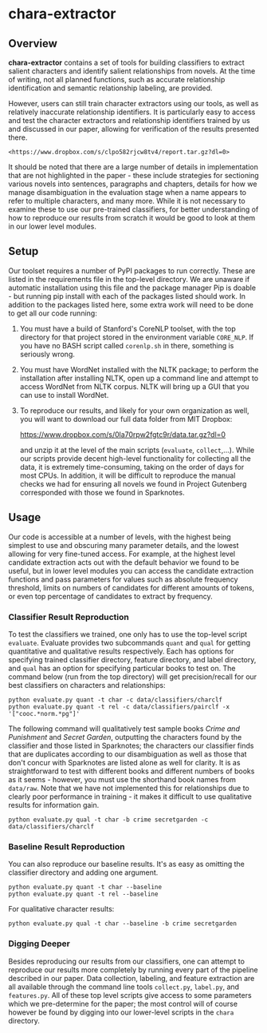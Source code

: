 chara-extractor
===============

Overview
--------

__chara-extractor__ contains a set of tools for building classifiers to extract salient characters and 
identify salient relationships from novels. At the time of writing, not all planned functions, such
as accurate relationship identification and semantic relationship labeling, are provided. 

However, users
can still train character extractors using our tools, as well as relatively inaccurate relationship identifiers.
It is particularly easy to access and test the character extractors and relationship identifiers trained by us
and discussed in our paper, allowing for verification of the results presented there. 

    <https://www.dropbox.com/s/clpo582rjcw8tv4/report.tar.gz?dl=0>

It should be noted
that there are a large number of details in implementation that are not highlighted in the paper - these
include strategies for sectioning various novels into sentences, paragraphs and chapters, details for how we
manage disambiguation in the evaluation stage when a name appears to refer to multiple characters, and many
more. While it is not necessary to examine these to use our pre-trained classifiers, for better understanding
of how to reproduce our results from scratch it would be good to look at them in our lower level modules. 

Setup
-----

Our toolset requires a number of PyPI packages to run correctly. These are listed in the requirements
file in the top-level directory. We are unaware if automatic installation using this file and the
package manager Pip is doable - but running pip install with each of the packages listed should work.
In addition to the packages listed here, some extra work will need to be done to get all our code
running:

1. You must have a build of Stanford's CoreNLP toolset, with the top directory for that project stored
   in the environment variable `CORE_NLP`. If you have no BASH script called `corenlp.sh` in there,
   something is seriously wrong.

2. You must have WordNet installed with the NLTK package; to perform the installation after installing
   NLTK, open up a command line and attempt to access WordNet from NLTK corpus. NLTK will bring up
   a GUI that you can use to install WordNet. 

3. To reproduce our results, and likely for your own organization as well, you will want to download
   our full data folder from MIT Dropbox:

    <https://www.dropbox.com/s/0la70rpw2fgtc9r/data.tar.gz?dl=0>

   and unzip it at the level of the main scripts (`evaluate`, `collect`,...). 
   While our scripts provide decent high-level functionality
   for collecting all the data, it is extremely time-consuming, taking on the order of days for
   most CPUs. In addition, it will be difficult to reproduce the manual checks we had for ensuring
   all novels we found in Project Gutenberg corresponded with those we found in Sparknotes. 

Usage
-----

Our code is accessible at a number of levels, with the highest being simplest to use and obscuring
many parameter details, and the lowest allowing for very fine-tuned access. For example, 
at the highest level candidate extraction acts out with the default behavior we found to be
useful, but in lower level modules you can access the candidate extraction functions and pass
parameters for values such as absolute frequency threshold, limits on numbers of candidates for
different amounts of tokens, or even top percentage of candidates to extract by frequency.

### Classifier Result Reproduction
To test the classifiers we trained, one only has to use the top-level script `evaluate`. Evaluate
provides two subcommands `quant` and `qual` for getting quantitative and qualitative results
respectively. Each has options for specifying trained classifier directory, feature directory, and label
directory, and `qual` has an option for specifying particular books to test on. The command
below (run from the top directory) will get precision/recall for our best classifiers 
on characters and relationships:

    python evaluate.py quant -t char -c data/classifiers/charclf
    python evaluate.py quant -t rel -c data/classifiers/pairclf -x '["cooc.*norm.*pg"]'

The following command will qualitatively test sample books _Crime and Punishment_ and _Secret Garden_,
outputting the characters found by the classifier and those listed in Sparknotes; the characters
our classifier finds that are duplicates according to our disambiguation as well as those
that don't concur with Sparknotes are listed alone as well for clarity. It is as straightforward
to test with different books and different numbers of books as it seems - however, you must
use the shorthand book names from `data/raw`. Note that we have not implemented this for
relationships due to clearly poor performance in training - it makes it difficult to use
qualitative results for information gain. 

    python evaluate.py qual -t char -b crime secretgarden -c data/classifiers/charclf

### Baseline Result Reproduction
You can also reproduce our baseline results. It's as easy as omitting the classifier directory
and adding one argument.

    python evaluate.py quant -t char --baseline
    python evaluate.py quant -t rel --baseline

For qualitative character results:
        
    python evaluate.py qual -t char --baseline -b crime secretgarden 

### Digging Deeper
Besides reproducing our results from our classifiers, one can attempt to reproduce our results
more completely by running every part of the pipeline described in our paper. Data collection,
labeling, and feature extraction are all available through the command line tools
`collect.py`, `label.py`, and `features.py`. All of these top level scripts give access
to some parameters which we pre-determine for the paper; the most control will of course
however be found by digging into our lower-level scripts in the `chara` directory.
